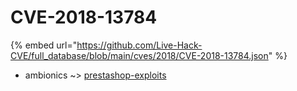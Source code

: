 # CVE-2018-13784
{% embed url="https://github.com/Live-Hack-CVE/full_database/blob/main/cves/2018/CVE-2018-13784.json" %}

* ambionics ~> [prestashop-exploits](https://www.alice-snow.ru/2018/database/cve-2018-13784/prestashop-exploits-ambionics)